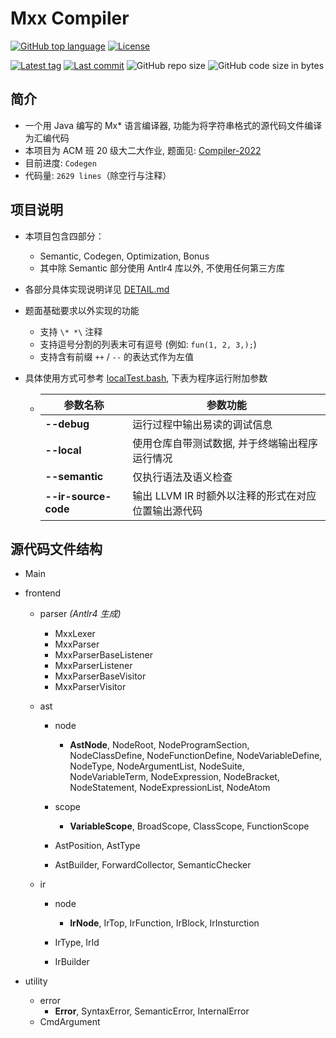 # Mxx Compiler

[![GitHub top language](https://img.shields.io/github/languages/top/PaperL/Mxx-Compiler)](http://jdk.java.net/17/)
[![License](https://img.shields.io/github/license/PaperL/Mxx-Compiler)](https://www.gnu.org/licenses/gpl-3.0.html)

[![Latest tag](https://img.shields.io/github/v/tag/PaperL/Mxx-Compiler)](https://github.com/PaperL/Mxx-Compiler/tags)
[![Last commit](https://img.shields.io/github/last-commit/PaperL/Mxx-Compiler)](https://github.com/PaperL/Mxx-Compiler/commits/)
![GitHub repo size](https://img.shields.io/github/repo-size/PaperL/Mxx-Compiler)
![GitHub code size in bytes](https://img.shields.io/github/languages/code-size/PaperL/Mxx-Compiler)

## 简介

- 一个用 Java 编写的 Mx* 语言编译器, 功能为将字符串格式的源代码文件编译为汇编代码
- 本项目为 ACM 班 20 级大二大作业, 题面见: [Compiler-2022](https://github.com/ACMClassCourses/Compiler-Design-Implementation)
- 目前进度: `Codegen`
- 代码量: `2629 lines`（除空行与注释）



## 项目说明

- 本项目包含四部分：
  - Semantic, Codegen, Optimization, Bonus
  - 其中除 Semantic 部分使用 Antlr4 库以外, 不使用任何第三方库
  
- 各部分具体实现说明详见 [DETAIL.md](https://github.com/PaperL/Mxx-Compiler/blob/main/DETAIL.md)

- 题面基础要求以外实现的功能
  - 支持 ` \* *\ ` 注释
  - 支持逗号分割的列表末可有逗号 (例如: `fun(1, 2, 3,);`)
  - 支持含有前缀 `++` / `--` 的表达式作为左值
  
- 具体使用方式可参考 [localTest.bash](https://github.com/PaperL/Mxx-Compiler/blob/main/localTest.bash), 下表为程序运行附加参数

  - | 参数名称             | 参数功能                                            |
    | -------------------- | --------------------------------------------------- |
    | **--debug**          | 运行过程中输出易读的调试信息                        |
    | **--local**          | 使用仓库自带测试数据, 并于终端输出程序运行情况      |
    | **--semantic**       | 仅执行语法及语义检查                                |
    | **--ir-source-code** | 输出 LLVM IR 时额外以注释的形式在对应位置输出源代码 |




## 源代码文件结构

- Main
- frontend
    - parser *(Antlr4 生成)*
        - MxxLexer
        - MxxParser
        - MxxParserBaseListener
        - MxxParserListener
        - MxxParserBaseVisitor
        - MxxParserVisitor

    - ast
        - node
            - **AstNode**, NodeRoot, NodeProgramSection, NodeClassDefine, NodeFunctionDefine, NodeVariableDefine, NodeType, NodeArgumentList, NodeSuite, NodeVariableTerm, NodeExpression, NodeBracket, NodeStatement, NodeExpressionList, NodeAtom

        - scope
            - **VariableScope**, BroadScope, ClassScope, FunctionScope

        - AstPosition, AstType
        - AstBuilder, ForwardCollector, SemanticChecker

    - ir
        - node
            - **IrNode**, IrTop, IrFunction, IrBlock, IrInsturction

        - IrType, IrId
        - IrBuilder

- utility
    - error
        - **Error**, SyntaxError, SemanticError, InternalError
    - CmdArgument